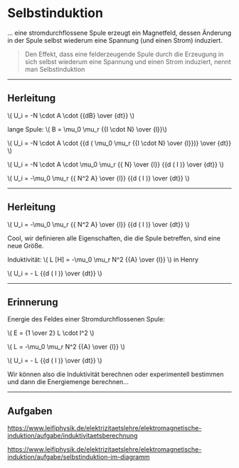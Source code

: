 # Selbstinduktion

... eine stromdurchflossene Spule erzeugt ein Magnetfeld, dessen Änderung in der Spule selbst wiederum eine Spannung (und einen Strom) induziert.

> Den Effekt, dass eine felderzeugende Spule durch die Erzeugung in sich selbst wiederum eine Spannung und einen Strom induziert, nennt man Selbstinduktion

---

## Herleitung

\\( U_i = -N \cdot A \cdot {{dB} \over {dt}} \\)

lange Spule: \\( B = \mu_0 \mu_r {{I \cdot N} \over {l}}\\)

\\( U_i = -N \cdot A \cdot {{d \( \mu_0 \mu_r {{I \cdot N} \over {l}}\)} \over {dt}} \\)

\\( U_i = -N \cdot A \cdot \mu_0 \mu_r {{ N} \over {l}} {{d \( I \)} \over {dt}} \\)

\\( U_i = -\mu_0 \mu_r {{ N^2 A} \over {l}} {{d \( I \)} \over {dt}} \\)

---

## Herleitung

\\( U_i = -\mu_0 \mu_r {{ N^2 A} \over {l}} {{d \( I \)} \over {dt}} \\)

Cool, wir definieren alle Eigenschaften, die die Spule betreffen, sind eine neue Größe.

Induktivität: \\( L [H] = -\mu_0 \mu_r N^2 {{A} \over {l}} \\) in Henry

\\( U_i = - L {{d \( I \)} \over {dt}} \\)

---

## Erinnerung

Energie des Feldes einer Stromdurchflossenen Spule:

\\( E = {1 \over 2} L \cdot I^2 \\)

\\( L = -\mu_0 \mu_r N^2 {{A} \over {l}} \\) 

\\( U_i = - L {{d \( I \)} \over {dt}} \\)

Wir können also die Induktivität berechnen oder experimentell bestimmen und dann die Energiemenge berechnen...

---

## Aufgaben

https://www.leifiphysik.de/elektrizitaetslehre/elektromagnetische-induktion/aufgabe/induktivitaetsberechnung

https://www.leifiphysik.de/elektrizitaetslehre/elektromagnetische-induktion/aufgabe/selbstinduktion-im-diagramm
